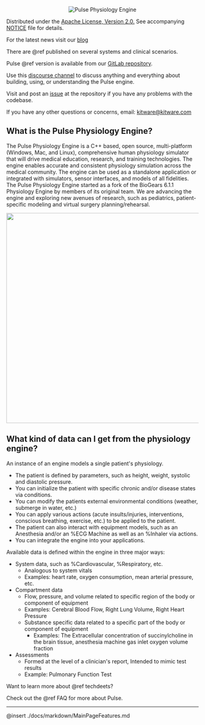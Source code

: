 
<center>
<img src="./Images/PulseLogo.png" alt="Pulse Physiology Engine">
</center>

Distributed under the <a href="https://www.apache.org/licenses/LICENSE-2.0">Apache License, Version 2.0.</a>
See accompanying <a href="https://gitlab.kitware.com/physiology/engine/blob/master/NOTICE">NOTICE</a> file for details.

For the latest news visit our <a href="https://blog.kitware.com/tag/pulse/">blog</a>

There are @ref published on several systems and clinical scenarios. 

Pulse @ref version is available from our <a href="https://gitlab.kitware.com/physiology/engine">GitLab repository</a>.

Use this <a href="https://discourse.kitware.com/c/pulse-physiology-engine">discourse channel</a> 
to discuss anything and everything about building, using, or understanding the Pulse engine.

Visit and post an <a href="https://gitlab.kitware.com/physiology/engine/issues">issue</a> at the repository if you have any problems with the codebase.

If you have any other questions or concerns, email: kitware@kitware.com

## What is the Pulse Physiology Engine?

The Pulse Physiology Engine is a C++ based, open source, multi-platform (Windows, Mac, and Linux), comprehensive human physiology
simulator that will drive medical education, research, and training technologies. 
The engine enables accurate and consistent physiology simulation across the medical community. 
The engine can be used as a standalone application or integrated with simulators, sensor interfaces, and models of all fidelities.
The Pulse Physiology Engine started as a fork of the BioGears 6.1.1 Physiology Engine by members of its original team.
We are advancing the engine and exploring new avenues of research, such as pediatrics, patient-specific modeling and virtual surgery planning/rehearsal. 

<center>
<img src="./Images/PulseRunner.png" width="550" align="middle">
</center>

## What kind of data can I get from the physiology engine?

An instance of an engine models a single patient's physiology.
- The patient is defined by parameters, such as height, weight, systolic and diastolic pressure.
- You can initialize the patient with specific chronic and/or disease states via conditions.
- You can modify the patients external environmental conditions (weather, submerge in water, etc.)
- You can apply various actions (acute insults/injuries, interventions, conscious breathing, exercise, etc.) to be applied to the patient.
- The patient can also interact with equipment models, such as an Anesthesia and/or an %ECG Machine as well as an %Inhaler via actions.
- You can integrate the engine into your applications.

Available data is defined within the engine in three major ways:
-	System data, such as %Cardiovascular, %Respiratory, etc.
	-	Analogous to system vitals
	  -	Examples: heart rate, oxygen consumption, mean arterial pressure, etc.
-	Compartment data
	-	Flow, pressure, and volume related to specific region of the body or component of equipment
	  - Examples: Cerebral Blood Flow, Right Lung Volume, Right Heart Pressure
	- Substance specific data related to a specific part of the body or component of equipment
	  -	Examples: The Extracellular concentration of succinylcholine in the brain tissue, anesthesia machine gas inlet oxygen volume fraction
-	Assessments
	-	Formed at the level of a clinician's report, Intended to mimic test results
	  -	Example: Pulmonary Function Test

Want to learn more about @ref techdeets?

Check out the @ref FAQ for more about Pulse.
- - -

@insert ./docs/markdown/MainPageFeatures.md

